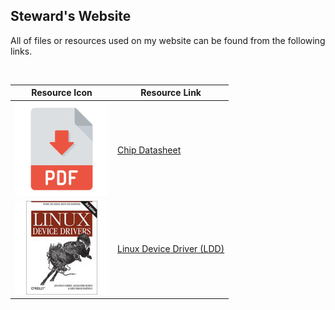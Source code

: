 ## Steward's Website
All of files or resources used on my website can be found from the following links.

&nbsp;

| Resource Icon | Resource Link |
| ------------- | ------------- |
| ![](img/photos/pdf.jpg) | [Chip Datasheet](https://github.com/steward-fu/website/releases/tag/datasheet) |
| ![](img/photos/ldd.jpg) | [Linux Device Driver (LDD)](https://github.com/steward-fu/website/releases/tag/ldd) |
